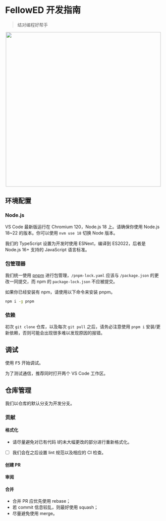 # FellowED 开发指南

> 结对编程好帮手

<p align="center">
<img src="https://raw.githubusercontent.com/SAWARATSUKI/ServiceLogos/main/VisualStudioCode/VisualStudioCode.png" width="500px">
</p>

## 环境配置

### Node.js

VS Code 最新版运行在 Chromium 120，Node.js 18 上。请确保你使用 Node.js 18~22 的版本。你可以使用 `nvm use 18` 切换 Node 版本。

我们的 TypeScript 设置为开发时使用 ESNext，编译到 ES2022，后者是 Node.js 16+ 支持的 JavaScript 语言标准。

### 包管理器

我们统一使用 [pnpm](https://pnpm.io/zh/) 进行包管理，`/pnpm-lock.yaml` 应该与 `/package.json` 的更改一同提交，而 npm 的 `package-lock.json` 不应被提交。

如果你已经安装有 npm，请使用以下命令来安装 pnpm。

```sh
npm i -g pnpm
```

### 依赖

初次 `git clone` 仓库，以及每次 `git pull` 之后，请务必注意使用 `pnpm i` 安装/更新依赖，否则可能会出现很多难以发现原因的报错。

## 调试

使用 <kbd>F5</kbd> 开始调试。

为了测试通信，推荐同时打开两个 VS Code 工作区。

## 仓库管理

我们以仓库的默认分支为开发分支。

### 贡献

#### 格式化

- 请尽量避免对已有代码 l的未大幅更改的部分进行重新格式化。

- [ ] 我们会在之后设置 lint 规范以及相应的 CI 检查。

#### 创建 PR

####  审阅

#### 合并

- 合并 PR 应优先使用 rebase；
- 若 commit 信息较乱，则最好使用 squash；
- 尽量避免使用 merge。
